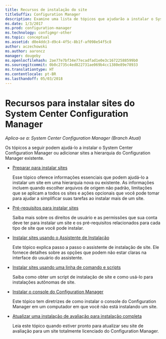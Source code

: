 ```yaml
---
title: Recursos de instalação do site
titleSuffix: Configuration Manager
description: Examine uma lista de tópicos que ajudarão a instalar o System Center Configuration Manager ou adicionar sites à sua hierarquia.
ms.date: 1/3/2017
ms.prod: configuration-manager
ms.technology: configmgr-other
ms.topic: conceptual
ms.assetid: d0e4ddc3-d9c4-4f5c-8b1f-af098e54f5c8
author: aczechowski
ms.author: aaroncz
manager: dougeby
ms.openlocfilehash: 2ae77e7bf34e77ecadfad1e0e3c16722588599b0
ms.sourcegitcommit: 0b0c2735c4ed822731ae069b4cc1380e89e78933
ms.translationtype: HT
ms.contentlocale: pt-BR
ms.lasthandoff: 05/03/2018
---
```

# <a name="resources-for-installing-system-center-configuration-manager-sites"></a>Recursos para instalar sites do System Center Configuration Manager

*Aplica-se a: System Center Configuration Manager (Branch Atual)*

Os tópicos a seguir podem ajudá-lo a instalar o System Center Configuration Manager ou adicionar sites a hierarquia do Configuration Manager existente.

- [Preparar para instalar sites](prepare-to-install-sites.md)

  Esse tópico oferece informações essenciais que podem ajudá-lo a instalar um site em uma hierarquia nova ou existente. As informações incluem quando escolher arquivos de origem não padrão, limitações que se aplicam a todos os sites e ações opcionais que você pode tomar para ajudar a simplificar suas tarefas ao instalar mais de um site.

- [Pré-requisitos para instalar sites](prerequisites-for-installing-sites.md)

  Saiba mais sobre os direitos de usuário e as permissões que sua conta deve ter para instalar um site e os pré-requisitos relacionados para cada tipo de site que você pode instalar.

- [Instalar sites usando o Assistente de Instalação](use-the-setup-wizard-to-install-sites.md)

  Este tópico explica passo a passo o assistente de instalação de site. Ele fornece detalhes sobre as opções que podem não estar claras na interface do usuário do assistente.  

- [Instalar sites usando uma linha de comando e scripts](use-a-command-line-to-install-sites.md)

  Saiba como obter um script de instalação de site e como usá-lo para instalações autônomas de site.

- [Instalar o console do Configuration Manager](install-consoles.md)

  Este tópico tem diretrizes de como instalar o console do Configuration Manager em um computador em que você não está instalando um site.

- [Atualizar uma instalação de avaliação para instalação completa](upgrade-an-evaluation-install-to-a-full-install.md)

  Leia este tópico quando estiver pronto para atualizar seu site de avaliação para um site totalmente licenciado do Configuration Manager.
